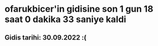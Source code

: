 # ofarukbicer'in gidisine son 1 gun 18 saat 0 dakika 33 saniye kaldi

## Gidis tarihi: 30.09.2022 :(